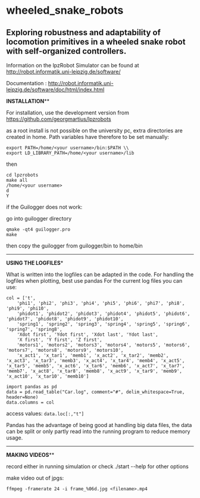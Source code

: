 # wheeled_snake_robots
Exploring robustness and adaptability of locomotion primitives in a wheeled snake robot with self-organized controllers.
---------------------------------------------------------------------------------------------------------
Information on the lpzRobot Simulator can be found at http://robot.informatik.uni-leipzig.de/software/ 

Documentation : http://robot.informatik.uni-leipzig.de/software/doc/html/index.html

******INSTALLATION********

For installation, use the development version from https://github.com/georgmartius/lpzrobots

as a root install is not possible on the university pc, extra directories are created in home. Path variables have therefore to be set manually:
```
export PATH=/home/<your username>/bin:$PATH \\
export LD_LIBRARY_PATH=/home/<your username>/lib
```
then 
```
cd lpzrobots
make all
/home/<your username>
d
Y
```
if the Guilogger does not work:

go into guilogger directory
```
qmake -qt4 guilogger.pro
make
```
then copy the guilogger from guilogger/bin to home/bin

----------------------------------------------------------------------

******USING THE LOGFILES*******

What is written into the logfiles can be adapted in the code. For handling the logfiles when plotting, best use pandas
For the current log files you can use:
```
col = ['t', 
	'phi1', 'phi2', 'phi3', 'phi4', 'phi5', 'phi6', 'phi7', 'phi8', 'phi9', 'phi10',
 	'phidot1', 'phidot2', 'phidot3', 'phidot4', 'phidot5', 'phidot6', 'phidot7', 'phidot8', 'phidot9', 'phidot10',
 	'spring1', 'spring2', 'spring3', 'spring4', 'spring5', 'spring6', 'spring7', 'spring8',
 	'Xdot first', 'Ydot first', 'Xdot last', 'Ydot last',
 	'X first', 'Y first', 'Z first',
 	'motors1', 'motors2', 'motors3', 'motors4', 'motors5', 'motors6', 'motors7', 'motors8', 'motors9', 'motors10', 
	'x_act1', 'x_tar1', 'memb1', 'x_act2', 'x_tar2', 'memb2', 'x_act3', 'x_tar3', 'memb3', 'x_act4', 'x_tar4', 'memb4', 'x_act5', 'x_tar5', 'memb5', 'x_act6', 'x_tar6', 'memb6', 'x_act7', 'x_tar7', 'memb7', 'x_act8', 'x_tar8', 'memb8', 'x_act9', 'x_tar9', 'memb9', 'x_act10', 'x_tar10', 'memb10']

import pandas as pd
data = pd.read_table("Car.log", comment="#", delim_whitespace=True, header=None)
data.columns = col
```
access values:
`data.loc[:,"t"]`

Pandas has the advantage of being good at handling big data files, the data can be split or only partly read into the running program to reduce memory usage.

--------------------------
******MAKING VIDEOS********

record either in running simulation or check ./start --help for other options

make video out of jpgs:
```
ffmpeg -framerate 24 -i frame_%06d.jpg <filename>.mp4
```
